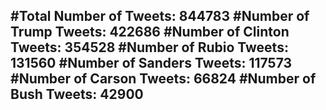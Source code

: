 #Total Number of Tweets: 844783 
#Number of Trump Tweets: 422686
#Number of Clinton Tweets: 354528
#Number of Rubio Tweets: 131560
#Number of Sanders Tweets: 117573
#Number of Carson Tweets: 66824
#Number of Bush Tweets: 42900
---
